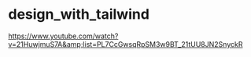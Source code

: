 # design_with_tailwind
https://www.youtube.com/watch?v=21HuwjmuS7A&amp;list=PL7CcGwsqRpSM3w9BT_21tUU8JN2SnyckR
